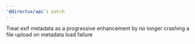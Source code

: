 ```yaml
---
'@directus/api': patch
---
```


Treat exif metadata as a progressive enhancement by no longer crashing a file upload on metadata load failure
